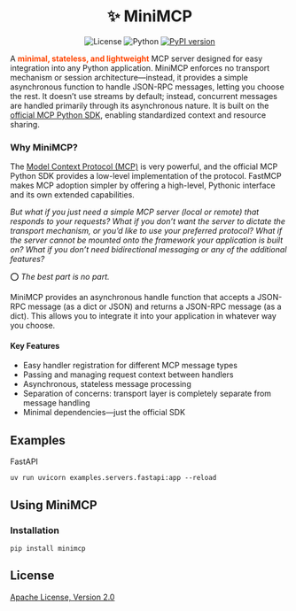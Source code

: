 <div align="center">

<!-- omit in toc -->
# ✨ MiniMCP

![License](https://img.shields.io/badge/License-Apache%202.0-blue.svg)
![Python](https://img.shields.io/badge/python-3.10%2B-blue)
[![PyPI version](https://img.shields.io/pypi/v/minimcp.svg)](https://pypi.org/project/minimcp/)
</div>

A <strong style="color:OrangeRed">minimal, stateless, and lightweight</strong> MCP server designed for easy integration into any Python application. MiniMCP enforces no transport mechanism or session architecture—instead, it provides a simple asynchronous function to handle JSON-RPC messages, letting you choose the rest. It doesn’t use streams by default; instead, concurrent messages are handled primarily through its asynchronous nature. It is built on the [official MCP Python SDK](https://github.com/modelcontextprotocol/python-sdk), enabling standardized context and resource sharing.

### Why MiniMCP?

The [Model Context Protocol (MCP)](https://modelcontextprotocol.io/) is very powerful, and the official MCP Python SDK provides a low-level implementation of the protocol. FastMCP makes MCP adoption simpler by offering a high-level, Pythonic interface and its own extended capabilities.

_But what if you just need a simple MCP server (local or remote) that responds to your requests? What if you don’t want the server to dictate the transport mechanism, or you’d like to use your preferred protocol? What if the server cannot be mounted onto the framework your application is built on? What if you don’t need bidirectional messaging or any of the additional features?_

⭕ _The best part is no part._

MiniMCP provides an asynchronous handle function that accepts a JSON-RPC message (as a dict or JSON) and returns a JSON-RPC message (as a dict). This allows you to integrate it into your application in whatever way you choose.

#### Key Features
- Easy handler registration for different MCP message types
- Passing and managing request context between handlers
- Asynchronous, stateless message processing
- Separation of concerns: transport layer is completely separate from message handling
- Minimal dependencies—just the official SDK

## Examples
FastAPI
```
uv run uvicorn examples.servers.fastapi:app --reload
```

## Using MiniMCP

### Installation

```
pip install minimcp
```

## License
[Apache License, Version 2.0](./LICENSE)
